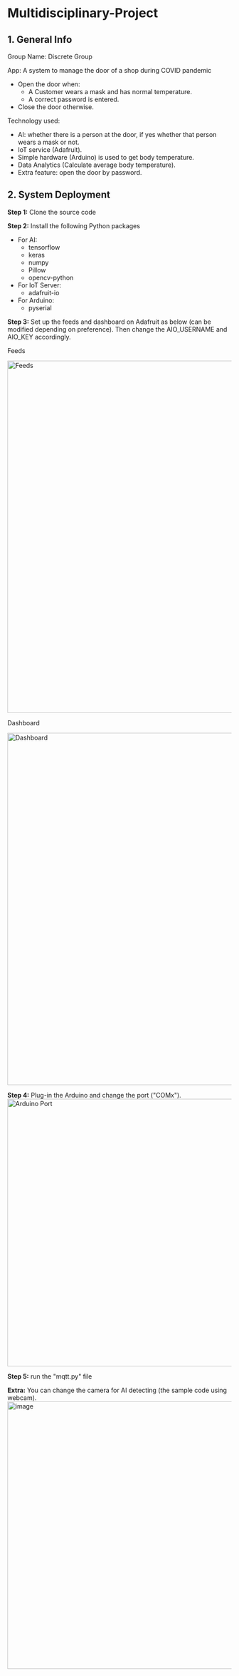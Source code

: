 # Multidisciplinary-Project

## 1. General Info
Group Name: Discrete Group

App: A system to manage the door of a shop during COVID pandemic
  - Open the door when:
    + A Customer wears a mask and has normal temperature.
    + A correct password is entered.
  - Close the door otherwise.

Technology used:
  - AI: whether there is a person at the door, if yes whether that person wears a mask or not.
  - IoT service (Adafruit).
  - Simple hardware (Arduino) is used to get body temperature.
  - Data Analytics (Calculate average body temperature).
  - Extra feature: open the door by password.

## 2. System Deployment
**Step 1:** Clone the source code

**Step 2:** Install the following Python packages
  - For AI:
    + tensorflow
    + keras
    + numpy
    + Pillow
    + opencv-python
  - For IoT Server:
    + adafruit-io
  - For Arduino:
    + pyserial

**Step 3:** Set up the feeds and dashboard on Adafruit as below (can be modified depending on preference). Then change the AIO_USERNAME and AIO_KEY accordingly.

Feeds

<img width="790" alt="Feeds" src="https://github.com/xiinthanh/Multidisciplinary-Project/assets/118944173/2e06be94-92f4-4ca2-b785-45f986748e41">

Dashboard

<img width="790" alt="Dashboard" src="https://github.com/xiinthanh/Multidisciplinary-Project/assets/118944173/16781d74-c346-4d86-b355-e133803786e5">

**Step 4:** Plug-in the Arduino and change the port ("COMx").
<img width="600" alt="Arduino Port" src="https://github.com/xiinthanh/Multidisciplinary-Project/assets/118944173/e4f64fb0-4545-41c6-9007-3ce0002a67a1">

**Step 5:** run the "mqtt.py" file

**Extra:** You can change the camera for AI detecting (the sample code using webcam).
<img width="600" alt="image" src="https://github.com/xiinthanh/Multidisciplinary-Project/assets/118944173/fcec2503-3d7a-4e98-9e99-ce5a714c89ea">
